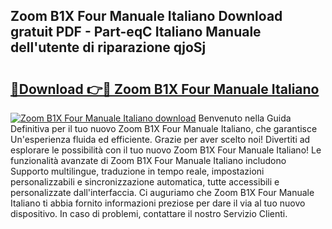 ## Zoom B1X Four Manuale Italiano Download gratuit PDF - Part-eqC Italiano Manuale dell'utente di riparazione qjoSj

# <h2><a href="http://dfdujt1.blite.top/?on=Zoom+B1X+Four+Manuale+Italiano">🔗Download 👉🔴 Zoom B1X Four Manuale Italiano</a></h2>

[![Zoom B1X Four Manuale Italiano download](https://i.imgur.com/lujVjoI.png)](http://dfdujt1.blite.top/?on=Zoom+B1X+Four+Manuale+Italiano)
Benvenuto nella Guida Definitiva per il tuo nuovo Zoom B1X Four Manuale Italiano, che garantisce Un'esperienza fluida ed efficiente. Grazie per aver scelto noi! Divertiti ad esplorare le possibilità con il tuo nuovo Zoom B1X Four Manuale Italiano! Le funzionalità avanzate di Zoom B1X Four Manuale Italiano includono Supporto multilingue, traduzione in tempo reale, impostazioni personalizzabili e sincronizzazione automatica, tutte accessibili e personalizzate dall'interfaccia. Ci auguriamo che Zoom B1X Four Manuale Italiano ti abbia fornito informazioni preziose per dare il via al tuo nuovo dispositivo. In caso di problemi, contattare il nostro Servizio Clienti.
